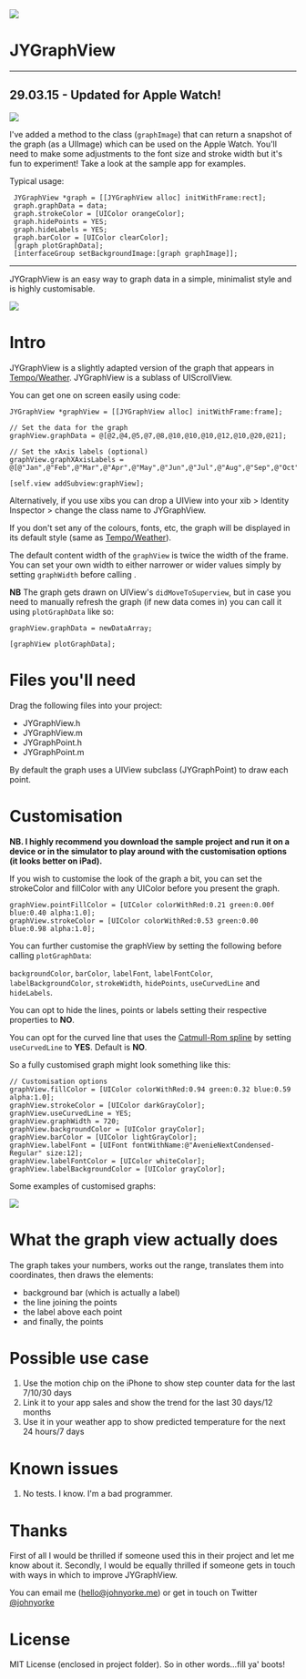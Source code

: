 <img src="https://raw.githubusercontent.com/johnyorke/JYGraphView/master/JYGraphViewDemoProject/Screenshots/photo.jpg">

# JYGraphView

***** 

## 29.03.15 - Updated for Apple Watch!

<img src="https://github.com/johnyorke/JYGraphView/blob/master/JYGraphViewDemoProject/Screenshots/watch_preview.png?raw=true">

I've added a method to the class (`graphImage`) that can return a snapshot of the graph (as a UIImage) which can be used on the Apple Watch. You'll need to make some adjustments to the font size and stroke width but it's fun to experiment! Take a look at the sample app for examples.

Typical usage:

```obj-c
 JYGraphView *graph = [[JYGraphView alloc] initWithFrame:rect];
 graph.graphData = data;
 graph.strokeColor = [UIColor orangeColor];
 graph.hidePoints = YES;
 graph.hideLabels = YES;
 graph.barColor = [UIColor clearColor];
 [graph plotGraphData];
 [interfaceGroup setBackgroundImage:[graph graphImage]];
```
*****

JYGraphView is an easy way to graph data in a simple, minimalist style and is highly customisable.

<img src="https://raw.githubusercontent.com/johnyorke/JYGraphView/master/JYGraphViewDemoProject/Screenshots/graph.gif">

# Intro

JYGraphView is a slightly adapted version of the graph that appears in [Tempo/Weather](http://www.appstore.com/tempoweather). JYGraphView is a sublass of UIScrollView.

You can get one on screen easily using code:

```obj-c
JYGraphView *graphView = [[JYGraphView alloc] initWithFrame:frame];

// Set the data for the graph
graphView.graphData = @[@2,@4,@5,@7,@8,@10,@10,@10,@12,@10,@20,@21];

// Set the xAxis labels (optional)
graphView.graphXAxisLabels = @[@"Jan",@"Feb",@"Mar",@"Apr",@"May",@"Jun",@"Jul",@"Aug",@"Sep",@"Oct",@"Nov",@"Dec"];

[self.view addSubview:graphView];
```

Alternatively, if you use xibs you can drop a UIView into your xib > Identity Inspector > change the class name to JYGraphView.

If you don't set any of the colours, fonts, etc, the graph will be displayed in its default style (same as [Tempo/Weather](http://www.appstore.com/tempoweather)). 

The default content width of the `graphView` is twice the width of the frame. You can set your own width to either narrower or wider values simply by setting `graphWidth` before calling .

**NB** The graph gets drawn on UIView's `didMoveToSuperview`, but in case you need to manually refresh the graph (if new data comes in) you can call it using `plotGraphData` like so:

```obj-c
graphView.graphData = newDataArray;

[graphView plotGraphData];
```

# Files you'll need

Drag the following files into your project:

* JYGraphView.h
* JYGraphView.m
* JYGraphPoint.h
* JYGraphPoint.m

By default the graph uses a UIView subclass (JYGraphPoint) to draw each point.

# Customisation

**NB. I highly recommend you download the sample project and run it on a device or in the simulator to play around with the customisation options (it looks better on iPad).**

If you wish to customise the look of the graph a bit, you can set the strokeColor and fillColor with any UIColor before you present the graph.

```obj-c
graphView.pointFillColor = [UIColor colorWithRed:0.21 green:0.00f blue:0.40 alpha:1.0];
graphView.strokeColor = [UIColor colorWithRed:0.53 green:0.00 blue:0.98 alpha:1.0];
```

You can further customise the graphView by setting the following before calling `plotGraphData`:

`backgroundColor`, `barColor`, `labelFont`, `labelFontColor`, `labelBackgroundColor`, `strokeWidth`, `hidePoints`, `useCurvedLine` and `hideLabels`.

You can opt to hide the lines, points or labels setting their respective properties to **NO**.

You can opt for the curved line that uses the [Catmull-Rom spline](http://en.wikipedia.org/wiki/Centripetal_Catmull–Rom_spline) by setting `useCurvedLine` to **YES**. Default is **NO**.

So a fully customised graph might look something like this:

```obj-c
// Customisation options
graphView.fillColor = [UIColor colorWithRed:0.94 green:0.32 blue:0.59 alpha:1.0];
graphView.strokeColor = [UIColor darkGrayColor];
graphView.useCurvedLine = YES;
graphView.graphWidth = 720;
graphView.backgroundColor = [UIColor grayColor];
graphView.barColor = [UIColor lightGrayColor];
graphView.labelFont = [UIFont fontWithName:@"AvenieNextCondensed-Regular" size:12];
graphView.labelFontColor = [UIColor whiteColor];
graphView.labelBackgroundColor = [UIColor grayColor];
```

Some examples of customised graphs:

<img src="https://raw.githubusercontent.com/johnyorke/JYGraphView/master/JYGraphViewDemoProject/Screenshots/graphs.gif">


# What the graph view actually does

The graph takes your numbers, works out the range, translates them into coordinates, then draws the elements:
* background bar (which is actually a label)
* the line joining the points
* the label above each point
* and finally, the points

# Possible use case

1. Use the motion chip on the iPhone to show step counter data for the last 7/10/30 days
2. Link it to your app sales and show the trend for the last 30 days/12 months
3. Use it in your weather app to show predicted temperature for the next 24 hours/7 days

# Known issues

1. No tests. I know. I'm a bad programmer.

# Thanks

First of all I would be thrilled if someone used this in their project and let me know about it. Secondly, I would be equally thrilled if someone gets in touch with ways in which to improve JYGraphView.

You can email me ([hello@johnyorke.me](mailto:hello@johnyorke.me)) or get in touch on Twitter [@johnyorke](http://www.twitter.com/johnyorke)

# License

MIT License (enclosed in project folder). So in other words...fill ya' boots!
